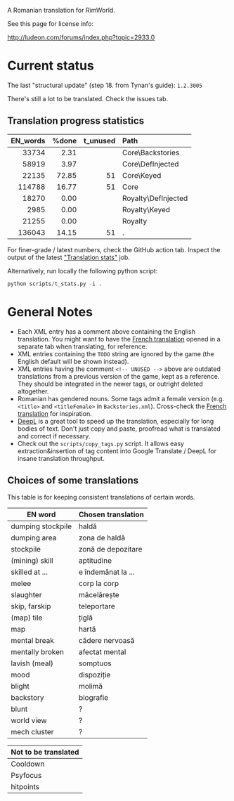 A Romanian translation for RimWorld.

See this page for license info:

http://ludeon.com/forums/index.php?topic=2933.0

# Current status

The last "structural update" (step 18. from Tynan's guide): `1.2.3005`

There's still a lot to be translated. Check the issues tab.

## Translation progress statistics

|EN_words|%done|t_unused|Path|
|-:|-:|-:|:-|
| 33734|  2.31|  |Core\Backstories                            |
| 58919|  3.97|  |Core\DefInjected                            |
| 22135| 72.85|51|Core\Keyed                                  |
|114788| 16.77|51|Core                                        |
| 18270|  0.00|  |Royalty\DefInjected                         |
|  2985|  0.00|  |Royalty\Keyed                               |
| 21255|  0.00|  |Royalty                                     |
|136043| 14.15|51|.                                           |

For finer-grade / latest numbers, check the GitHub action tab. Inspect the output of the latest ["Translation stats"](https://github.com/Ludeon/RimWorld-Romanian/actions/workflows/translation_stats.yml) job.

Alternatively, run locally the following python script:
```python
python scripts/t_stats.py -i .
```

# General Notes

- Each XML entry has a comment above containing the English translation. You might want to have the [French translation](https://github.com/Ludeon/RimWorld-fr) opened in a separate tab when translating, for reference.
- XML entries containing the `TODO` string are ignored by the game (the English default will be shown instead).
- XML entries having the comment `<!-- UNUSED -->` above are outdated translations from a previous version of the game, kept as a reference. They should be integrated in the newer tags, or outright deleted altogether.
- Romanian has gendered nouns. Some tags admit a female version (e.g. `<title>` and `<titleFemale>` in `Backstories.xml`). Cross-check the [French translation](https://github.com/Ludeon/RimWorld-fr) for inspiration.
- [DeepL](https://www.deepl.com/translator) is a great tool to speed up the translation, especially for long bodies of text. Don't just copy and paste, proofread what is translated and correct if necessary.
- Check out the `scripts/copy_tags.py` script. It allows easy extraction&insertion of tag content into Google Translate / DeepL for insane translation throughput.

## Choices of some translations
This table is for keeping consistent translations of certain words.

|EN word|Chosen translation|
|-|-|
|dumping stockpile|haldă|
|dumping area|zona de haldă|
|stockpile|zonă de depozitare|
|(mining) skill|aptitudine|
|skilled at ...|e îndemânat la ...|
|melee|corp la corp|
|slaughter|măcelărește|
|skip, farskip|teleportare|
|(map) tile|țiglă|
|map|hartă|
|mental break|cădere nervoasă|
|mentally broken|afectat mental|
|lavish (meal)|somptuos|
|mood|dispoziție|
|blight|molimă|
|backstory|biografie|
|blunt| ? |
|world view| ? |
|mech cluster| ? |

|Not to be translated|
|-|
|Cooldown|Cooldown|
|Psyfocus|Psyfocus|
|hitpoints|hitpoint-uri|